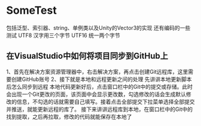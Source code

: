 # SomeTest
包括泛型、索引器、string、单例类以及Unity的Vector3的实现
还有编码的一些测试
UTF8 汉字用三个字节
UTF16 统一两个字节
## 在VisualStudio中如何将项目同步到GitHub上
1、首先在解决方案资源管理器中，右击解决方案，再点击创建Git远程库，这里需要创建GitHub账号
2、接下就是本地和远程更新之间的处理
  先讲讲本地更新脚本后怎么同步到远程
    本地代码更新好后，点击窗口栏中的Git中的提交或存储。此时会出现一个Git更改的页面，该页面中会显示更改数，勾选修改的话会生成默认修改的信息，不勾选的话就需要自己填写。接着点击全部提交下拉菜单选择全部提交并推送，就能更新远程的库了。
  接下来讲讲远程库到本地，在窗口栏中的Git中的找到提取，之后再拉取，修改的代码就能保存在本地了
